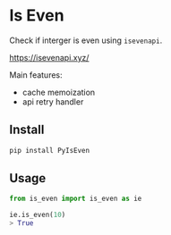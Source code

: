 # Is Even

Check if interger is even using `isevenapi`.

https://isevenapi.xyz/

Main features:

- cache memoization
- api retry handler

## Install

```bash
pip install PyIsEven
```

## Usage

```python
from is_even import is_even as ie

ie.is_even(10)
> True
```